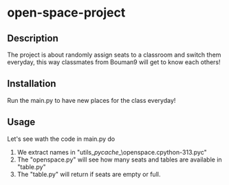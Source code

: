 # open-space-project

## Description

The project is about randomly assign seats to a classroom and switch them everyday, this way classmates from Bouman9 will get to know each others!

## Installation

Run the main.py to have new places for the class everyday!

## Usage

Let's see wath the code in main.py do
 1. We extract names in "utils\__pycache__\openspace.cpython-313.pyc"
 2. The "openspace.py" will see how many seats and tables are available in "table.py" 
 3. The "table.py" will return if seats are empty or full.

